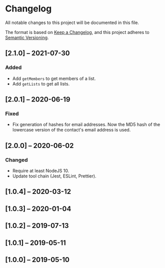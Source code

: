 # Changelog

All notable changes to this project will be documented in this file.

The format is based on [Keep a Changelog](https://keepachangelog.com/en/1.0.0/),
and this project adheres to [Semantic Versioning](https://semver.org/spec/v2.0.0.html).

## [2.1.0] – 2021-07-30

### Added

- Add `getMembers` to get members of a list.
- Add `getLists` to get all lists.

## [2.0.1] – 2020-06-19

### Fixed

- Fix generation of hashes for email addresses. Now the MD5 hash of the lowercase version of the contact's email address is used.

## [2.0.0] – 2020-06-02

### Changed

- Require at least NodeJS 10.
- Update tool chain (Jest, ESLint, Prettier).

## [1.0.4] – 2020-03-12

## [1.0.3] – 2020-01-04

## [1.0.2] – 2019-07-13

## [1.0.1] – 2019-05-11

## [1.0.0] – 2019-05-10
